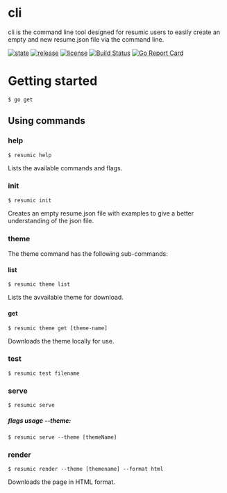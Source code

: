 # cli
cli is the command line tool designed for resumic users to easily create an empty and new resume.json file via the command line.

 [![state](https://img.shields.io/badge/state-unstable-red.svg)]() [![release](https://img.shields.io/github/release/resumic/cli.svg)](https://github.com/resumic/cli/releases) [![license](https://img.shields.io/github/license/resumic/cli.svg)](LICENSE) [![Build Status](https://travis-ci.org/resumic/cli.svg?branch=master)](https://travis-ci.org/resumic/cli) [![Go Report Card](https://goreportcard.com/badge/github.com/resumic/cli)](https://goreportcard.com/report/github.com/resumic/cli)


# Getting started
```
$ go get 
```
## Using commands
### help 
```
$ resumic help
```
Lists the available commands and flags.
### init
```
$ resumic init
```
Creates an empty resume.json file with examples to give a better understanding of the json file.

### theme
The theme command has the following sub-commands:
#### list
```
$ resumic theme list
```
Lists the avvailable theme for download.

#### get
```
$ resumic theme get [theme-name]
```
Downloads the theme locally for use.

### test 
```
$ resumic test filename
```
### serve
```
$ resumic serve
```
##### flags usage --theme:
```
$ resumic serve --theme [themeName]
```
###  render
```
$ resumic render --theme [themename] --format html
```
Downloads the page in HTML format.
